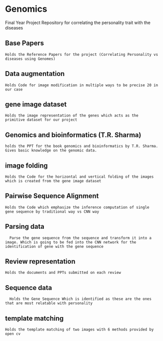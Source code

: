 # Genomics
Final Year Project Repository for correlating the personality trait with the diseases

## Base Papers

```
Holds the Reference Papers for the project (Correlating Personality vs diseases using Genomes)
```

## Data augmentation
```
Holds Code for image modification in multiple ways to be precise 20 in our case
```

## gene image dataset

```
Holds the image representation of the genes which acts as the primitive dataset for our project
```

## Genomics and bioinformatics (T.R. Sharma)

```
holds the PPT for the book genomics and bioinformatics by T.R. Sharma. Gives basic knowledge on the genomic data.
```

## image folding

```
Holds the Code for the horizontal and vertical folding of the images which is created from the gene image dataset
```

## Pairwise Sequence Alignment

```
Holds the Code which emphasize the inference computation of single gene sequence by traditional way vs CNN way
```

## Parsing data

```
  Parse the gene sequence from the sequence and transform it into a image. Which is going to be fed into the CNN network for the identification of gene with the gene sequence
```

## Review representation

```
Holds the documents and PPTs submitted on each review
```


## Sequence data

```
  Holds the Gene Sequence Which is identified as these are the ones that are most relatable with personality
```

## template matching

```
Holds the template matching of two images with 6 methods provided by open cv
```
